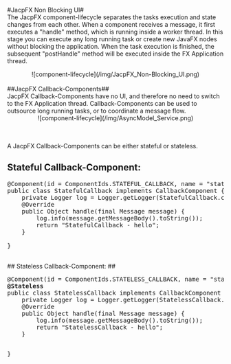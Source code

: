 
#JacpFX Non Blocking UI#
<br/>
The JacpFX component-lifecycle separates the tasks execution and state changes from each other. When a component receives a message, it first executes a "handle" method, which is running inside a worker thread. 
In this stage you can execute any long running task or create new JavaFX nodes without blocking the application. When the task execution is finished, the subsequent "postHandle" method will be executed inside the FX Application thread.
<div align="center">
![component-lifecycle](/img/JacpFX_Non-Blocking_UI.png)
</div>
<br/>
##JacpFX Callback-Components##
<br/>
JacpFX Callback-Components have no UI, and therefore no need to switch to the FX Application thread. Callback-Components can be used to outsource long running tasks, or to coordinate a message flow.
<div align="center">
![component-lifecycle](/img/AsyncModel_Service.png)
</div>

<br/><br/>
A JacpFX Callback-Components can be either stateful or stateless.

## Stateful Callback-Component: ##
<pre>
@Component(id = ComponentIds.STATEFUL_CALLBACK, name = "statefulCallback", active = true, resourceBundleLocation = "bundles.languageBundle", localeID = "en_US")
public class StatefulCallback implements CallbackComponent {
	private Logger log = Logger.getLogger(StatefulCallback.class.getName());
    @Override
    public Object handle(final Message<Event, Object> message) {
        log.info(message.getMessageBody().toString());
		return "StatefulCallback - hello";
	}

}
</pre>
<br/>
## Stateless Callback-Component: ##
<pre>
@Component(id = ComponentIds.STATELESS_CALLBACK, name = "statelessCallback", active = true, resourceBundleLocation = "bundles.languageBundle", localeID = "en_US")
<b>@Stateless</b>
public class StatelessCallback implements CallbackComponent {
	private Logger log = Logger.getLogger(StatelessCallback.class.getName());
	@Override
    public Object handle(final Message<Event, Object> message) {
		log.info(message.getMessageBody().toString());
		return "StatelessCallback - hello";
	}

}

</pre>